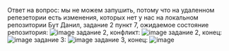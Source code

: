 Ответ на вопрос: мы не можем запушить, потому что на удаленном репезетории есть изменения, которых нет у нас на локальном репозитории
Бут Данил,  задание 2 пункт 7, ожидаемое состояние репозитория:
![image](https://github.com/CVanta/homework_git/assets/91778269/c57300ee-a12b-4ce9-aba9-b482994485aa)
задание 2, конфликт:
![image](https://github.com/CVanta/homework_git/assets/91778269/d4870a83-1f58-4cdb-acc6-33bb00584309)
задание 2, конец:
![image](https://github.com/CVanta/homework_git/assets/91778269/def7f1e4-1403-42a5-a635-248bd56e0447)
задание 3:
![image](https://github.com/CVanta/homework_git/assets/91778269/2903590b-9c9c-4039-94f3-46178e9ef784)
задание 3, конец:
![image](https://github.com/CVanta/homework_git/assets/91778269/0646c652-f902-4440-ae6c-e7c00222e7bc)
